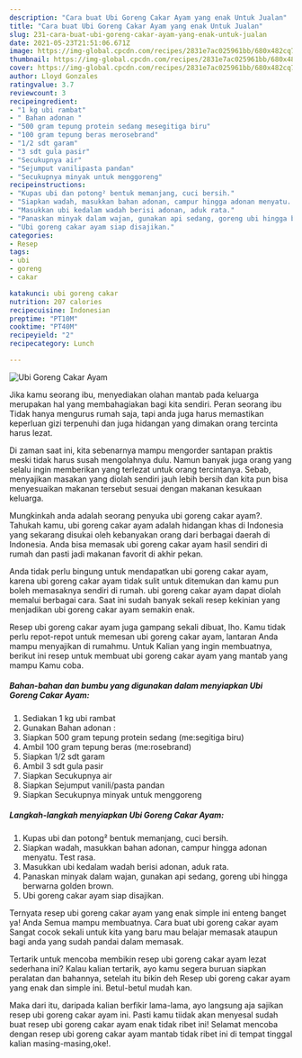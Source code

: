 ```yaml
---
description: "Cara buat Ubi Goreng Cakar Ayam yang enak Untuk Jualan"
title: "Cara buat Ubi Goreng Cakar Ayam yang enak Untuk Jualan"
slug: 231-cara-buat-ubi-goreng-cakar-ayam-yang-enak-untuk-jualan
date: 2021-05-23T21:51:06.671Z
image: https://img-global.cpcdn.com/recipes/2831e7ac025961bb/680x482cq70/ubi-goreng-cakar-ayam-foto-resep-utama.jpg
thumbnail: https://img-global.cpcdn.com/recipes/2831e7ac025961bb/680x482cq70/ubi-goreng-cakar-ayam-foto-resep-utama.jpg
cover: https://img-global.cpcdn.com/recipes/2831e7ac025961bb/680x482cq70/ubi-goreng-cakar-ayam-foto-resep-utama.jpg
author: Lloyd Gonzales
ratingvalue: 3.7
reviewcount: 3
recipeingredient:
- "1 kg ubi rambat"
- " Bahan adonan "
- "500 gram tepung protein sedang mesegitiga biru"
- "100 gram tepung beras merosebrand"
- "1/2 sdt garam"
- "3 sdt gula pasir"
- "Secukupnya air"
- "Sejumput vanilipasta pandan"
- "Secukupnya minyak untuk menggoreng"
recipeinstructions:
- "Kupas ubi dan potong² bentuk memanjang, cuci bersih."
- "Siapkan wadah, masukkan bahan adonan, campur hingga adonan menyatu. Test rasa."
- "Masukkan ubi kedalam wadah berisi adonan, aduk rata."
- "Panaskan minyak dalam wajan, gunakan api sedang, goreng ubi hingga berwarna golden brown."
- "Ubi goreng cakar ayam siap disajikan."
categories:
- Resep
tags:
- ubi
- goreng
- cakar

katakunci: ubi goreng cakar 
nutrition: 207 calories
recipecuisine: Indonesian
preptime: "PT10M"
cooktime: "PT40M"
recipeyield: "2"
recipecategory: Lunch

---
```



![Ubi Goreng Cakar Ayam](https://img-global.cpcdn.com/recipes/2831e7ac025961bb/680x482cq70/ubi-goreng-cakar-ayam-foto-resep-utama.jpg)

Jika kamu seorang ibu, menyediakan olahan mantab pada keluarga merupakan hal yang membahagiakan bagi kita sendiri. Peran seorang ibu Tidak hanya mengurus rumah saja, tapi anda juga harus memastikan keperluan gizi terpenuhi dan juga hidangan yang dimakan orang tercinta harus lezat.

Di zaman  saat ini, kita sebenarnya mampu mengorder santapan praktis meski tidak harus susah mengolahnya dulu. Namun banyak juga orang yang selalu ingin memberikan yang terlezat untuk orang tercintanya. Sebab, menyajikan masakan yang diolah sendiri jauh lebih bersih dan kita pun bisa menyesuaikan makanan tersebut sesuai dengan makanan kesukaan keluarga. 



Mungkinkah anda adalah seorang penyuka ubi goreng cakar ayam?. Tahukah kamu, ubi goreng cakar ayam adalah hidangan khas di Indonesia yang sekarang disukai oleh kebanyakan orang dari berbagai daerah di Indonesia. Anda bisa memasak ubi goreng cakar ayam hasil sendiri di rumah dan pasti jadi makanan favorit di akhir pekan.

Anda tidak perlu bingung untuk mendapatkan ubi goreng cakar ayam, karena ubi goreng cakar ayam tidak sulit untuk ditemukan dan kamu pun boleh memasaknya sendiri di rumah. ubi goreng cakar ayam dapat diolah memalui berbagai cara. Saat ini sudah banyak sekali resep kekinian yang menjadikan ubi goreng cakar ayam semakin enak.

Resep ubi goreng cakar ayam juga gampang sekali dibuat, lho. Kamu tidak perlu repot-repot untuk memesan ubi goreng cakar ayam, lantaran Anda mampu menyajikan di rumahmu. Untuk Kalian yang ingin membuatnya, berikut ini resep untuk membuat ubi goreng cakar ayam yang mantab yang mampu Kamu coba.

<!--inarticleads1-->

##### Bahan-bahan dan bumbu yang digunakan dalam menyiapkan Ubi Goreng Cakar Ayam:

1. Sediakan 1 kg ubi rambat
1. Gunakan  Bahan adonan :
1. Siapkan 500 gram tepung protein sedang (me:segitiga biru)
1. Ambil 100 gram tepung beras (me:rosebrand)
1. Siapkan 1/2 sdt garam
1. Ambil 3 sdt gula pasir
1. Siapkan Secukupnya air
1. Siapkan Sejumput vanili/pasta pandan
1. Siapkan Secukupnya minyak untuk menggoreng




<!--inarticleads2-->

##### Langkah-langkah menyiapkan Ubi Goreng Cakar Ayam:

1. Kupas ubi dan potong² bentuk memanjang, cuci bersih.
1. Siapkan wadah, masukkan bahan adonan, campur hingga adonan menyatu. Test rasa.
1. Masukkan ubi kedalam wadah berisi adonan, aduk rata.
1. Panaskan minyak dalam wajan, gunakan api sedang, goreng ubi hingga berwarna golden brown.
1. Ubi goreng cakar ayam siap disajikan.




Ternyata resep ubi goreng cakar ayam yang enak simple ini enteng banget ya! Anda Semua mampu membuatnya. Cara buat ubi goreng cakar ayam Sangat cocok sekali untuk kita yang baru mau belajar memasak ataupun bagi anda yang sudah pandai dalam memasak.

Tertarik untuk mencoba membikin resep ubi goreng cakar ayam lezat sederhana ini? Kalau kalian tertarik, ayo kamu segera buruan siapkan peralatan dan bahannya, setelah itu bikin deh Resep ubi goreng cakar ayam yang enak dan simple ini. Betul-betul mudah kan. 

Maka dari itu, daripada kalian berfikir lama-lama, ayo langsung aja sajikan resep ubi goreng cakar ayam ini. Pasti kamu tiidak akan menyesal sudah buat resep ubi goreng cakar ayam enak tidak ribet ini! Selamat mencoba dengan resep ubi goreng cakar ayam mantab tidak ribet ini di tempat tinggal kalian masing-masing,oke!.

